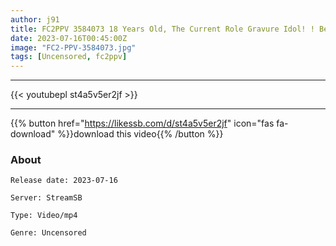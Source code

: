 ```yaml
---
author: j91
title: FC2PPV 3584073 18 Years Old, The Current Role Gravure Idol! ! Belonging To A Major Entertainment Production Company, Super Prestigious University 1**, Super Beautiful Breasts, Creampie In E Cup! ! Complete First Shoot! ! Individual Photography Individual Photography Original 367th Person [cen]
date: 2023-07-16T00:45:00Z
image: "FC2-PPV-3584073.jpg"
tags: [Uncensored, fc2ppv]
---
```

___

{{< youtubepl st4a5v5er2jf >}}
___

{{% button href="https://likessb.com/d/st4a5v5er2jf" icon="fas fa-download" %}}download this video{{% /button %}}
### About

`Release date: 2023-07-16`

`Server: StreamSB`

`Type: Video/mp4`

`Genre:	Uncensored`